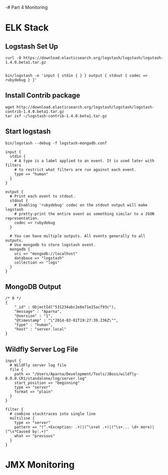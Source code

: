 -# Part 4 Monitoring

# ELK Stack

## Logstash Set Up ##

    curl -O https://download.elasticsearch.org/logstash/logstash/logstash-1.4.0.beta1.tar.gz


    bin/logstash -e 'input { stdin { } } output { stdout { codec => rubydebug } }'

## Install Contrib package

    wget http://download.elasticsearch.org/logstash/logstash/logstash-contrib-1.4.0.beta1.tar.gz
    tar zxf ~/logstash-contrib-1.4.0.beta1.tar.gz

## Start logstash

    bin/logstash --debug -f logstash-mongodb.conf

    input {
      stdin { 
        # A type is a label applied to an event. It is used later with filters
        # to restrict what filters are run against each event.
        type => "human"
      } 
    }

    output {
      # Print each event to stdout.
      stdout {
        # Enabling 'rubydebug' codec on the stdout output will make logstash
        # pretty-print the entire event as something similar to a JSON representation.
        codec => rubydebug
      }
  
      # You can have multiple outputs. All events generally to all outputs.
      # Use mongodb to store logstash event.
      mongodb {
        uri => "mongodb://localhost"
        database => "logstash"
        collection => "logs" 
      }
    }

## MongoDB Output

    /* 0 */
    {
        "_id" : ObjectId("531234abc2e6e71e15acf93c"),
        "message" : "Aparna",
        "@version" : "1",
        "@timestamp" : "\"2014-03-01T19:27:39.236Z\"",
        "type" : "human",
        "host" : "server.local"
    }

## Wildfly Server Log File

    input {
      # WildFly server log file
      file {
      	path => "/Users/Aparna/Development/Tools/JBoss/wildfly-8.0.0.CR1/standalone/log/server.log"
      	start_position => "beginning"
        type => "server"
        format => "plain"
      }
    }

    filter {
      # combine stacktraces into single line
      multiline {
        type => "server"
        pattern => "(^.+Exception: .+)|(^\s+at .+)|(^\s+... \d+ more)|(^\s*Caused by:.+)"
        what => "previous"
      }
    }

# JMX Monitoring
